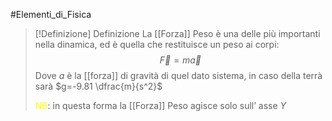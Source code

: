 #Elementi_di_Fisica 

>[!Definizione]  Definizione
>La [[Forza]] Peso è una delle più importanti nella dinamica, ed è quella che restituisce un peso ai corpi:
>$$\vec{F}=m \vec{a}$$
>Dove $a$ è la [[forza]] di gravità di quel dato sistema, in caso della terrà sarà $g=-9.81 \dfrac{m}{s^2}$
>
><font color="#ffff00">NB</font>: in questa forma la [[Forza]] Peso agisce solo sull’ asse $Y$

